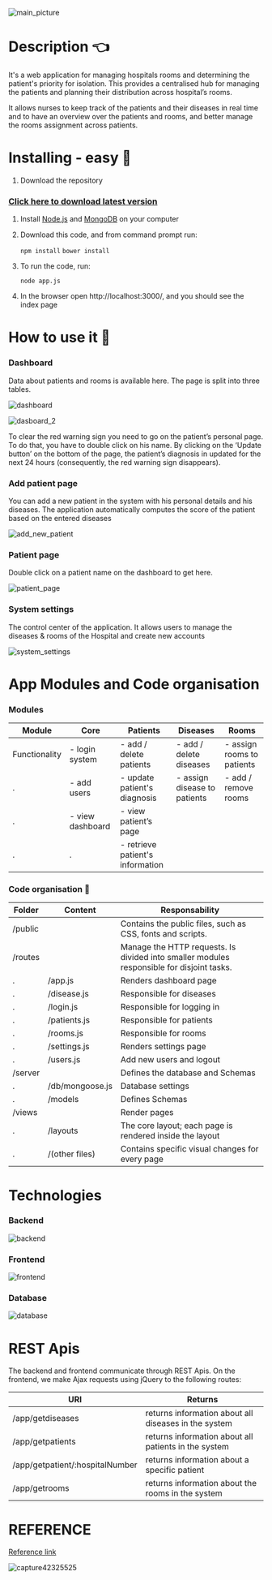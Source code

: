 ![main_picture](https://user-images.githubusercontent.com/35674364/38763706-29e92d3c-3fc3-11e8-92da-e53f6a3f3ba6.JPG)

# Description :point_left:
It's a web application for managing hospitals rooms and determining the patient's priority for isolation. 
This provides a centralised hub for managing the patients and planning their distribution across hospital’s rooms. 


It allows nurses to keep track of the patients and their diseases in real time and to have an overview over the patients and rooms, and 
better manage the rooms assignment across patients.

# Installing - easy :electric_plug:
1.	Download the repository

### [Click here to download latest version](https://github.com/iub-cse-shq/hospital-management)

1. Install [Node.js](https://nodejs.org/en/download/) and [MongoDB](https://www.mongodb.com/download-center?jmp=nav) on your computer

2. Download this code, and from command prompt run:

   `npm install`                              `bower install`


3. To run the code, run:

    `node app.js`

    
4. In the browser open http://localhost:3000/, and you should see the index page

# How to use it :book:

### Dashboard

Data about patients and rooms is available here. The page is split into three tables. 

![dashboard](https://user-images.githubusercontent.com/35674364/38763728-87f96086-3fc3-11e8-961a-cb5283d3fae4.JPG)

![dasboard_2](https://user-images.githubusercontent.com/35674364/38763732-a00165b6-3fc3-11e8-9933-612ce3941c45.JPG)

To clear the red warning sign you need to go on the patient’s personal page. To do that, you have to double click on his name. By clicking on the ‘Update button’ on the bottom of the page, the patient’s diagnosis in updated for the next 24 hours (consequently, the red warning sign disappears).

### Add patient page

You can add a new patient in the system with his personal details and his diseases. The application automatically computes the score of the patient based on the entered diseases

![add_new_patient](https://user-images.githubusercontent.com/35674364/38763736-bf3b3a4c-3fc3-11e8-9892-b560135edd08.JPG)

### Patient page

Double click on a patient name on the dashboard to get here.

![patient_page](https://user-images.githubusercontent.com/35674364/38763743-e109c04e-3fc3-11e8-9f5a-cd45b0d5515b.JPG)


### System settings

The control center of the application. It allows users to manage the diseases & rooms of the Hospital and create new accounts

![system_settings](https://user-images.githubusercontent.com/35674364/38763749-07d1df36-3fc4-11e8-8b1f-3d568f73c20b.JPG)

# App Modules and Code organisation
### Modules

Module|Core	|Patients|Diseases|Rooms 
------|-----|--------|--------|----
Functionality	|- login system | - add / delete patients | - add / delete diseases | 	- assign rooms to patients
.|- add users | - update patient's diagnosis | - assign disease to patients | - add / remove rooms
.|- view dashboard	| - view patient’s page | 
.|.| - retrieve patient's information	

### Code organisation :open_file_folder:

Folder | Content | Responsability
------|-----|--------
/public	| |	Contains the public files, such as CSS, fonts and scripts.
/routes	| |	Manage the HTTP requests. Is divided into smaller modules responsible for disjoint tasks.
.	|/app.js| 	Renders dashboard page
.	|/disease.js| 	Responsible for diseases
.	|/login.js|	Responsible for logging in
.	|/patients.js|	Responsible for patients
.	|/rooms.js|	Responsible for rooms
.	|/settings.js|	Renders settings page
.	|/users.js|	Add new users and logout
/server	| |	Defines the database and Schemas
.	|/db/mongoose.js| 	Database settings
.	|/models| 	Defines Schemas
/views		| |Render pages
.	|/layouts|	The core layout; each page is rendered inside the layout
.	|/(other files)|	Contains specific visual changes for every page

# Technologies

### Backend
![backend](https://user-images.githubusercontent.com/35674364/38763755-440d1484-3fc4-11e8-83d4-4352cedfaad4.jpg)

### Frontend
![frontend](https://user-images.githubusercontent.com/35674364/38763752-2ded2234-3fc4-11e8-9857-7785af9a1831.jpg)

### Database
![database](https://user-images.githubusercontent.com/35674364/38763757-63eaa1ae-3fc4-11e8-8bcd-2133a0f9c2c9.jpg)

# REST Apis
The backend and frontend communicate through REST Apis. On the frontend, we make Ajax requests using jQuery to the following routes: 

URI |	Returns
----|----
/app/getdiseases |	returns information about all diseases in the system
/app/getpatients |       	returns information about all patients in the system
/app/getpatient/:hospitalNumber |	returns information about a specific patient
/app/getrooms	| returns information about the rooms in the system


# REFERENCE
[Reference link](https://github.com/marik/Hospital-management-nodejs)

![capture42325525](https://user-images.githubusercontent.com/35674364/38778020-c6e0db38-40d3-11e8-85cb-16c5311ef519.JPG)
